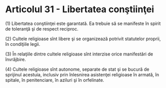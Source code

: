 # Articolul 31 - Libertatea conştiinţei

(1) Libertatea conştiinţei este garantată. Ea trebuie să se manifeste în spirit de toleranţă şi de respect reciproc.

(2) Cultele religioase sînt libere şi se organizează potrivit statutelor proprii, în condiţiile legii.

(3) În relaţiile dintre cultele religioase sînt interzise orice manifestări de învrăjbire.

(4) Cultele religioase sînt autonome, separate de stat şi se bucură de sprijinul acestuia, inclusiv prin înlesnirea asistenţei religioase în armată, în spitale, în penitenciare, în aziluri şi în orfelinate.